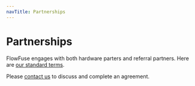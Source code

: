 ```yaml
---
navTitle: Partnerships
---
```


# Partnerships

FlowFuse engages with both hardware parters and referral partners. Here are [our standard terms](https://docs.google.com/document/d/1BVls7LEC1CBQ6wlrb8GeWSYr2vj9fMqgdsWiWLoQZOY/edit#heading=h.gjdgxs).

Please [contact us](https://flowfuse.com/partners/) to discuss and complete an agreement.
